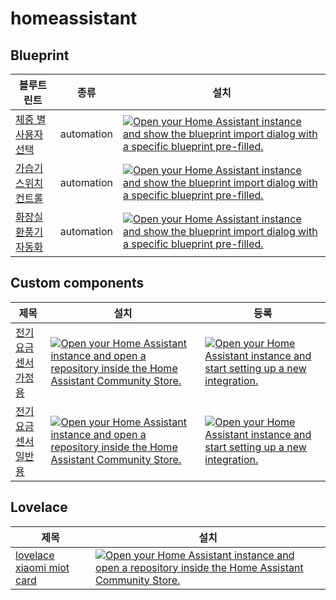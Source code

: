 ﻿# homeassistant
 
 ## Blueprint

| 블루트린트 | 종류 | 설치 |
| -- | -- | -- |
| [체중 별 사용자 선택](https://github.com/dugurs/homeassistant/tree/main/blueprints/automation/bodyscale_user_selector) | automation | [![Open your Home Assistant instance and show the blueprint import dialog with a specific blueprint pre-filled.](https://my.home-assistant.io/badges/blueprint_import.svg)](https://my.home-assistant.io/redirect/blueprint_import/?blueprint_url=https%3A%2F%2Fgithub.com%2Fdugurs%2Fhomeassistant%2Fblob%2Fmain%2Fblueprints%2Fautomation%2Fbodyscale_user_selector%2Fbodyscale_user_selector.yaml) |
| [가습기 스위치 컨트롤](https://github.com/dugurs/homeassistant/tree/main/blueprints/automation/humidifier_switch_control) | automation | [![Open your Home Assistant instance and show the blueprint import dialog with a specific blueprint pre-filled.](https://my.home-assistant.io/badges/blueprint_import.svg)](https://my.home-assistant.io/redirect/blueprint_import/?blueprint_url=https%3A%2F%2Fgithub.com%2Fdugurs%2Fhomeassistant%2Fblob%2Fmain%2Fblueprints%2Fautomation%2Fhumidifier_switch_control%2Fhumidifier_switch_control.yaml) |
| [화장실 환풍기 자동화](https://github.com/dugurs/homeassistant/tree/main/blueprints/automation/toilet_fan_auto2) | automation | [![Open your Home Assistant instance and show the blueprint import dialog with a specific blueprint pre-filled.](https://my.home-assistant.io/badges/blueprint_import.svg)](https://my.home-assistant.io/redirect/blueprint_import/?blueprint_url=https%3A%2F%2Fgithub.com%2Fdugurs%2Fhomeassistant%2Fblob%2Fmain%2Fblueprints%2Fautomation%2Ftoilet_fan_auto2%2Ftoilet_fan_auto2.yaml) |


## Custom components

| 제목 | 설치 | 등록 |
| -- | -- | -- | 
| [전기요금 센서 가정용](https://github.com/dugurs/kwh_to_won) | [![Open your Home Assistant instance and open a repository inside the Home Assistant Community Store.](https://my.home-assistant.io/badges/hacs_repository.svg)](https://my.home-assistant.io/redirect/hacs_repository/?category=Integration&repository=https%3A%2F%2Fgithub.com%2Fdugurs%2Fkwh_to_won&owner=%EB%8B%A4%EC%9D%80%EC%95%84%EB%B9%A0) | [![Open your Home Assistant instance and start setting up a new integration.](https://my.home-assistant.io/badges/config_flow_start.svg)](https://my.home-assistant.io/redirect/config_flow_start/?domain=kwh_to_won) |
| [전기요금 센서 일반용](https://github.com/dugurs/kwh_to_won_general) | [![Open your Home Assistant instance and open a repository inside the Home Assistant Community Store.](https://my.home-assistant.io/badges/hacs_repository.svg)](https://my.home-assistant.io/redirect/hacs_repository/?category=Integration&repository=https%3A%2F%2Fgithub.com%2Fdugurs%2Fkwh_to_won_general&owner=%EB%8B%A4%EC%9D%80%EC%95%84%EB%B9%A0) | [![Open your Home Assistant instance and start setting up a new integration.](https://my.home-assistant.io/badges/config_flow_start.svg)](https://my.home-assistant.io/redirect/config_flow_start/?domain=kwh_to_won_general) |


## Lovelace

| 제목 | 설치 |
| -- | -- |
| [lovelace xiaomi miot card](https://github.com/dugurs/lovelace-fan-xiaomi-miot) | [![Open your Home Assistant instance and open a repository inside the Home Assistant Community Store.](https://my.home-assistant.io/badges/hacs_repository.svg)](https://my.home-assistant.io/redirect/hacs_repository/?owner=%EB%8B%A4%EC%9D%80+%EC%95%84%EB%B9%A0&category=Lovelace&repository=https%3A%2F%2Fgithub.com%2Fdugurs%2Flovelace-fan-xiaomi-miot) |
